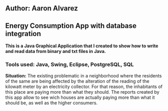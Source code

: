 ## Author: Aaron Alvarez

## Energy Consumption App with database integration

**This is a Java Graphical Application that I created to show how to write and read data from binary and txt files in Java.**

### Tools used: Java, Swing, Eclipse, PostgreSQL, SQL

**Situation:**
The existing problematic in a neighborhood where the residents of the same are being affected by the alteration of the reading of the kilowatt meter by an electricity collector. For that reason, the inhabitants of this place are paying more than what they should. The reports created by this app allow to see wich houses are actually paying more than what it should be, as well as the higher consumers.
